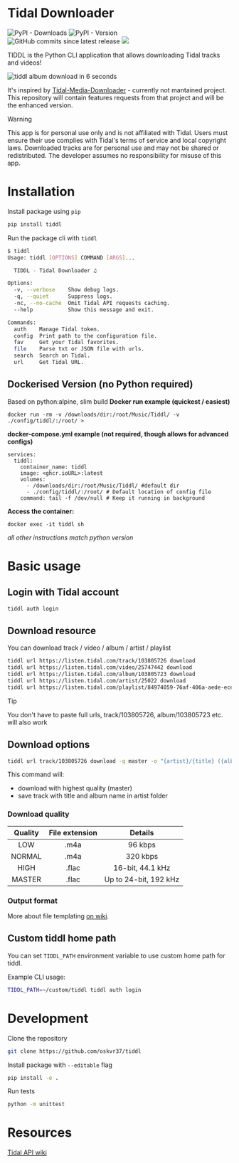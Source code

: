 # Tidal Downloader

![PyPI - Downloads](https://img.shields.io/pypi/dm/tiddl?style=for-the-badge&color=%2332af64)
![PyPI - Version](https://img.shields.io/pypi/v/tiddl?style=for-the-badge)
![GitHub commits since latest release](https://img.shields.io/github/commits-since/oskvr37/tiddl/latest?style=for-the-badge)
[<img src="https://img.shields.io/badge/gitmoji-%20😜%20😍-FFDD67.svg?style=for-the-badge" />](https://gitmoji.dev)

TIDDL is the Python CLI application that allows downloading Tidal tracks and videos!

<img src="https://raw.githubusercontent.com/oskvr37/tiddl/refs/heads/main/docs/demo.gif" alt="tiddl album download in 6 seconds" />

It's inspired by [Tidal-Media-Downloader](https://github.com/yaronzz/Tidal-Media-Downloader) - currently not mantained project.
This repository will contain features requests from that project and will be the enhanced version.

> [!WARNING]
> This app is for personal use only and is not affiliated with Tidal. Users must ensure their use complies with Tidal's terms of service and local copyright laws. Downloaded tracks are for personal use and may not be shared or redistributed. The developer assumes no responsibility for misuse of this app.

# Installation

Install package using `pip`

```bash
pip install tiddl
```

Run the package cli with `tiddl`

```bash
$ tiddl
Usage: tiddl [OPTIONS] COMMAND [ARGS]...

  TIDDL - Tidal Downloader ♫

Options:
  -v, --verbose    Show debug logs.
  -q, --quiet      Suppress logs.
  -nc, --no-cache  Omit Tidal API requests caching.
  --help           Show this message and exit.

Commands:
  auth    Manage Tidal token.
  config  Print path to the configuration file.
  fav     Get your Tidal favorites.
  file    Parse txt or JSON file with urls.
  search  Search on Tidal.
  url     Get Tidal URL.
```
## Dockerised Version (no Python required)
Based on python:alpine, slim build
**Docker run example (quickest / easiest)**
```
docker run -rm -v /downloads/dir:/root/Music/Tiddl/ -v ./config/tiddl/:/root/ >
```

**docker-compose.yml example (not required, though allows for advanced configs)**
```
services:
  tiddl:
    container_name: tiddl
    image: <ghcr.ioURL>:latest
    volumes:
      - /downloads/dir:/root/Music/Tiddl/ #default dir
      - ./config/tiddl/:/root/ # Default location of config file 
    command: tail -f /dev/null # Keep it running in background
```
**Access the container:**
```
docker exec -it tiddl sh
```

_all other instructions match python version_

# Basic usage

## Login with Tidal account

```bash
tiddl auth login
```

## Download resource

You can download track / video / album / artist / playlist

```bash
tiddl url https://listen.tidal.com/track/103805726 download
tiddl url https://listen.tidal.com/video/25747442 download
tiddl url https://listen.tidal.com/album/103805723 download
tiddl url https://listen.tidal.com/artist/25022 download
tiddl url https://listen.tidal.com/playlist/84974059-76af-406a-aede-ece2b78fa372 download
```

> [!TIP]
> You don't have to paste full urls, track/103805726, album/103805723 etc. will also work

## Download options

```bash
tiddl url track/103805726 download -q master -o "{artist}/{title} ({album})"
```

This command will:

- download with highest quality (master)
- save track with title and album name in artist folder

### Download quality

| Quality | File extension |        Details        |
| :-----: | :------------: | :-------------------: |
|   LOW   |      .m4a      |        96 kbps        |
| NORMAL  |      .m4a      |       320 kbps        |
|  HIGH   |     .flac      |   16-bit, 44.1 kHz    |
| MASTER  |     .flac      | Up to 24-bit, 192 kHz |

### Output format

More about file templating [on wiki](https://github.com/oskvr37/tiddl/wiki/Template-formatting).

## Custom tiddl home path

You can set `TIDDL_PATH` environment variable to use custom home path for tiddl.

Example CLI usage:

```sh
TIDDL_PATH=~/custom/tiddl tiddl auth login
```

# Development

Clone the repository

```bash
git clone https://github.com/oskvr37/tiddl
```

Install package with `--editable` flag

```bash
pip install -e .
```

Run tests

```bash
python -m unittest
```

# Resources

[Tidal API wiki](https://github.com/Fokka-Engineering/TIDAL)
